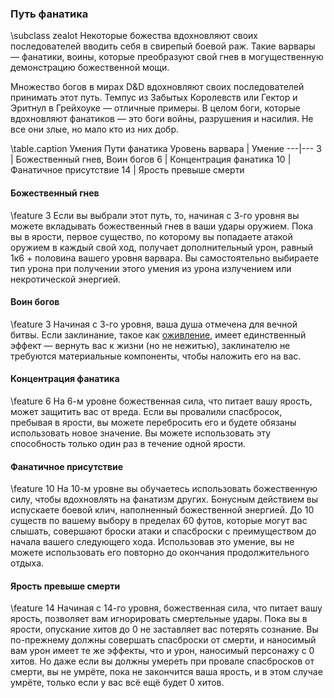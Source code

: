 ### Путь фанатика
\subclass zealot
Некоторые божества вдохновляют своих последователей вводить себя в свирепый боевой раж. Такие варвары — фанатики, воины, которые преобразуют свой гнев в могущественную демонстрацию божественной мощи.

Множество богов в мирах D&D вдохновляют своих последователей принимать этот путь. Темпус из Забытых Королевств или Гектор и Эритнул в Грейхоуке — отличные примеры. В целом боги, которые вдохновляют фанатиков — это боги войны, разрушения и насилия. Не все они злые, но мало кто из них добр.

\table.caption Умения Пути фанатика
Уровень варвара | Умение
---|---
3 | Божественный гнев, Воин богов
6 | Концентрация фанатика
10 | Фанатичное присутствие
14 | Ярость превыше смерти

#### Божественный гнев
\feature 3
Если вы выбрали этот путь, то, начиная с 3-го уровня вы можете вкладывать божественный гнев в ваши удары оружием. Пока вы в ярости, первое существо, по которому вы попадаете атакой оружием в каждый свой ход, получает дополнительный урон, равный 1к6 + половина вашего уровня варвара. Вы самостоятельно выбираете тип урона при получении этого умения из урона излучением или некротической энергией.

#### Воин богов
\feature 3
Начиная с 3-го уровня, ваша душа отмечена для вечной битвы. Если заклинание, такое как [оживление](spell.raise_dead), имеет единственный эффект — вернуть вас к жизни (но не нежитью), заклинателю не требуются материальные компоненты, чтобы наложить его на вас.

#### Концентрация фанатика
\feature 6
На 6-м уровне божественная сила, что питает вашу ярость, может защитить вас от вреда. Если вы провалили спасбросок, пребывая в ярости, вы можете перебросить его и будете обязаны использовать новое значение. Вы можете использовать эту способность только один раз в течение одной ярости.

#### Фанатичное присутствие
\feature 10
На 10-м уровне вы обучаетесь использовать божественную силу, чтобы вдохновлять на фанатизм других. Бонусным действием вы испускаете боевой клич, наполненный божественной энергией. До 10 существ по вашему выбору в пределах 60 футов, которые могут вас слышать, совершают броски атаки и спасброски с преимуществом до начала вашего следующего хода.
Использовав это умение, вы не можете использовать его повторно до окончания продолжительного отдыха.

#### Ярость превыше смерти
\feature 14
Начиная с 14-го уровня, божественная сила, что питает вашу ярость, позволяет вам игнорировать смертельные удары.
Пока вы в ярости, опускание хитов до 0 не заставляет вас потерять сознание. Вы по-прежнему должны совершать спасброски от смерти, и наносимый вам урон имеет те же эффекты, что и урон, наносимый персонажу с 0 хитов. Но даже если вы должны умереть при провале спасбросков от смерти, вы не умрёте, пока не закончится ваша ярость, и в этом случае умрёте, только если у вас всё ещё будет 0 хитов.
